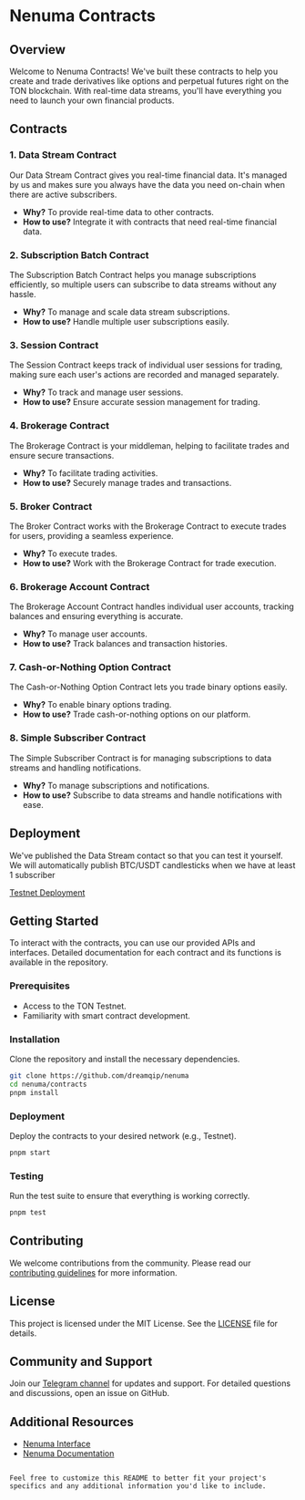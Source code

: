 # Nenuma Contracts

## Overview
Welcome to Nenuma Contracts! We've built these contracts to help you create and trade derivatives like options and perpetual futures right on the TON blockchain. With real-time data streams, you'll have everything you need to launch your own financial products.

## Contracts

### 1. Data Stream Contract
Our Data Stream Contract gives you real-time financial data. It's managed by us and makes sure you always have the data you need on-chain when there are active subscribers.

- **Why?** To provide real-time data to other contracts.
- **How to use?** Integrate it with contracts that need real-time financial data.

### 2. Subscription Batch Contract
The Subscription Batch Contract helps you manage subscriptions efficiently, so multiple users can subscribe to data streams without any hassle.

- **Why?** To manage and scale data stream subscriptions.
- **How to use?** Handle multiple user subscriptions easily.

### 3. Session Contract
The Session Contract keeps track of individual user sessions for trading, making sure each user's actions are recorded and managed separately.

- **Why?** To track and manage user sessions.
- **How to use?** Ensure accurate session management for trading.

### 4. Brokerage Contract
The Brokerage Contract is your middleman, helping to facilitate trades and ensure secure transactions.

- **Why?** To facilitate trading activities.
- **How to use?** Securely manage trades and transactions.

### 5. Broker Contract
The Broker Contract works with the Brokerage Contract to execute trades for users, providing a seamless experience.

- **Why?** To execute trades.
- **How to use?** Work with the Brokerage Contract for trade execution.

### 6. Brokerage Account Contract
The Brokerage Account Contract handles individual user accounts, tracking balances and ensuring everything is accurate.

- **Why?** To manage user accounts.
- **How to use?** Track balances and transaction histories.

### 7. Cash-or-Nothing Option Contract
The Cash-or-Nothing Option Contract lets you trade binary options easily.

- **Why?** To enable binary options trading.
- **How to use?** Trade cash-or-nothing options on our platform.

### 8. Simple Subscriber Contract
The Simple Subscriber Contract is for managing subscriptions to data streams and handling notifications.

- **Why?** To manage subscriptions and notifications.
- **How to use?** Subscribe to data streams and handle notifications with ease.


## Deployment
We've published the Data Stream contact so that you can test it yourself. We will automatically publish BTC/USDT candlesticks when we have at least 1 subscriber  

[Testnet Deployment](https://testnet.tonviewer.com/kQDZnFY0yew3AcB0pk0H0CL5L2kclQXH0VHO_cWyfdOQ0SEp)

## Getting Started
To interact with the contracts, you can use our provided APIs and interfaces. Detailed documentation for each contract and its functions is available in the repository.

### Prerequisites
- Access to the TON Testnet.
- Familiarity with smart contract development.

### Installation
Clone the repository and install the necessary dependencies.

```bash
git clone https://github.com/dreamqip/nenuma
cd nenuma/contracts
pnpm install
```

### Deployment
Deploy the contracts to your desired network (e.g., Testnet).

```bash
pnpm start
```

### Testing
Run the test suite to ensure that everything is working correctly.

```bash
pnpm test
```

## Contributing
We welcome contributions from the community. Please read our [contributing guidelines](CONTRIBUTING.md) for more information.

## License
This project is licensed under the MIT License. See the [LICENSE](LICENSE) file for details.

## Community and Support
Join our [Telegram channel](https://t.me/NenumaCommunity) for updates and support. For detailed questions and discussions, open an issue on GitHub.

## Additional Resources
- [Nenuma Interface](https://github.com/dreamqip/nenuma-interface)
- [Nenuma Documentation](https://nenuma.telegram-mini-apps.manuvantara.com/docs)
```

Feel free to customize this README to better fit your project's specifics and any additional information you'd like to include.
